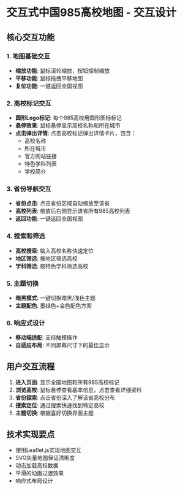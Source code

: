 # 交互式中国985高校地图 - 交互设计

## 核心交互功能

### 1. 地图基础交互
- **缩放功能**: 鼠标滚轮缩放，按钮控制缩放
- **平移功能**: 鼠标拖拽平移地图
- **复位功能**: 一键返回全国视图

### 2. 高校标记交互
- **圆形Logo标记**: 每个985高校用圆形图标标记
- **悬停效果**: 鼠标悬停显示高校名称和所在城市
- **点击弹出详情**: 点击高校标记弹出详情卡片，包含：
  - 高校名称
  - 所在城市
  - 官方网站链接
  - 特色学科列表
  - 学校简介

### 3. 省份导航交互
- **省份点击**: 点击省份区域自动缩放至该省
- **高校列表**: 缩放后右侧显示该省所有985高校列表
- **返回功能**: 一键返回全国视图

### 4. 搜索和筛选
- **高校搜索**: 输入高校名称快速定位
- **地区筛选**: 按地区筛选高校
- **学科筛选**: 按特色学科筛选高校

### 5. 主题切换
- **暗黑模式**: 一键切换暗黑/浅色主题
- **主题配色**: 墨绿色+金色配色方案

### 6. 响应式设计
- **移动端适配**: 支持触摸操作
- **自适应布局**: 不同屏幕尺寸下的最佳显示

## 用户交互流程

1. **进入页面**: 显示全国地图和所有985高校标记
2. **浏览高校**: 鼠标悬停查看基本信息，点击查看详细资料
3. **省份探索**: 点击省份深入了解该省高校分布
4. **搜索定位**: 通过搜索快速找到特定高校
5. **主题切换**: 根据喜好切换界面主题

## 技术实现要点

- 使用Leaflet.js实现地图交互
- SVG矢量地图保证清晰度
- 动态加载高校数据
- 平滑的动画过渡效果
- 响应式布局设计
